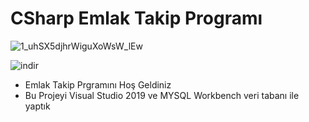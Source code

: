 # CSharp Emlak Takip Programı

![1_uhSX5djhrWiguXoWsW_lEw](https://user-images.githubusercontent.com/99271598/168275568-58b21dd9-ce3b-4a3b-80ae-9e9b7788e027.png)


![indir](https://user-images.githubusercontent.com/99271598/168275960-c0ca4b03-818f-4459-a2ea-62ad15d55d89.png)
- Emlak Takip Prgramını Hoş Geldiniz
- Bu Projeyi Visual Studio 2019 ve MYSQL Workbench veri tabanı ile yaptık
